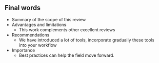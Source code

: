 ## Final words

- Summary of the scope of this review
- Advantages and limitations
  - This work complements other excellent reviews
- Recommendations
  - We have introduced a lot of tools, incorporate gradually these tools into your workflow
- Importance
  - Best practices can help the field move forward.